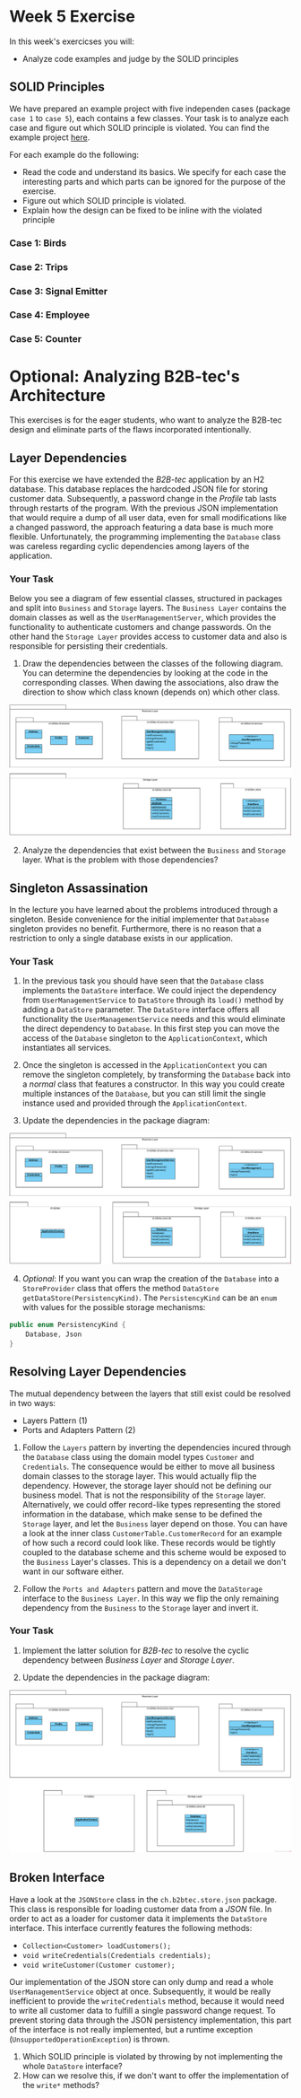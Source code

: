 # Week 5 Exercise

In this week's exercicses you will:
* Analyze code examples and judge by the SOLID principles


## SOLID Principles

We have prepared an example project with five independen cases (package `case 1` to `case 5`), each contains a few classes. Your task is to analyze each case and figure out which SOLID principle is violated. You can find the example project [here](week%205%20Solid%20Violation%20Exercise).

For each example do the following:
* Read the code and understand its basics. We specify for each case the interesting parts and which parts can be ignored for the purpose of the exercise.
* Figure out which SOLID principle is violated.
* Explain how the design can be fixed to be inline with the violated principle

### Case 1: Birds

### Case 2: Trips

### Case 3: Signal Emitter

### Case 4: Employee

### Case 5: Counter


# Optional: Analyzing B2B-tec's Architecture

This exercises is for the eager students, who want to analyze the B2B-tec design and eliminate parts of the flaws incorporated intentionally. 

## Layer Dependencies

For this exercise we have extended the *B2B-tec* application by an H2 database. This database replaces the hardcoded JSON file for storing customer data. Subsequently, a password change in the *Profile* tab lasts through restarts of the program. With the previous JSON implementation that would require a dump of all user data, even for small modifications like a changed password, the approach featuring a data base is much more flexible. Unfortunately, the programming implementing the `Database` class was careless regarding cyclic dependencies among layers of the application.

### Your Task

Below you see a diagram of few essential classes, structured in packages and split into `Business` and `Storage` layers. The `Business Layer` contains the domain classes as well as the `UserManagementServer`, which provides the functionality to authenticate customers and change passwords. On the other hand the `Storage Layer` provides access to customer data and also is responsible for persisting their credentials. 

1. Draw the dependencies between the classes of the following diagram. You can determine the dependencies by looking at the code in the corresponding classes. When dawing the associations, also draw the direction to show which class known (depends on) which other class.

![Packages](images/Ex5.1%20Package%20Diagram%20Template.png)

2. Analyze the dependencies that exist between the `Business` and `Storage` layer. What is the problem with those dependencies?

## Singleton Assassination

In the lecture you have learned about the problems introduced through a singleton. Beside convenience for the initial implementer that `Database` singleton provides no benefit. Furthermore, there is no reason that a restriction to only a single database exists in our application.

### Your Task
1. In the previous task you should have seen that the `Database` class implements the `DataStore` interface. We could inject the dependency from `UserManagementService` to `DataStore` through its `load()` method by adding a `DataStore` parameter. The `DataStore` interface offers all functionality the `UserManagementService` needs and this would eliminate the direct dependency to `Database`. In this first step you can move the access of the `Database` singleton to the `ApplicationContext`, which instantiates all services.

2. Once the singleton is accessed in the `ApplicationContext` you can remove the singleton completely, by transforming the `Database` back into a *normal* class that features a constructor. In this way you could create multiple instances of the `Database`, but you can still limit the single instance used and provided through the `ApplicationContext`.

3. Update the dependencies in the package diagram:

![Packages](images/Ex5.2%20Package%20Diagram%20Template.png)

4. *Optional*: If you want you can wrap the creation of the `Database` into a `StoreProvider` class that offers the method `DataStore getDataStore(PersistencyKind)`. The `PersistencyKind` can be an `enum` with values for the possible storage mechanisms:

```java
public enum PersistencyKind {
	Database, Json
}
```

## Resolving Layer Dependencies
The mutual dependency between the layers that still exist could be resolved in two ways:
* Layers Pattern (1)
* Ports and Adapters Pattern (2)

1. Follow the `Layers` pattern by inverting the dependencies incured through the `Database` class using the domain model types `Customer` and `Credentials`. The consequence would be either to move all business domain classes to the storage layer. This would actually flip the dependency. However, the storage layer should not be defining our business model. That is not the responsibility of the `Storage` layer. 
Alternatively, we could offer record-like types representing the stored information in the database, which make sense to be defined the `Storage` layer, and let the `Business` layer depend on those. You can have a look at the inner class `CustomerTable.CustomerRecord` for an example of how such a record could look like. These records would be tightly coupled to the database scheme and this scheme would be exposed to the `Business` Layer's classes. This is a dependency on a detail we don't want in our software either.

2. Follow the `Ports and Adapters` pattern and move the `DataStorage` interface to the `Business Layer`. In this way we flip the only remaining dependency from the `Business` to the `Storage` layer and invert it.

### Your Task
1. Implement the latter solution for *B2B-tec* to resolve the cyclic dependency between *Business Layer* and *Storage Layer*. 

2. Update the dependencies in the package diagram:

![Packages](images/Ex5.3%20Package%20Diagram%20Template.png)


## Broken Interface

Have a look at the `JSONStore` class in the `ch.b2btec.store.json` package. This class is responsible for loading customer data from a *JSON* file. In order to act as a loader for customer data it implements the `DataStore` interface. This interface currently features the following methods:
* `Collection<Customer> loadCustomers();`
*	`void writeCredentials(Credentials credentials);`
*	`void writeCustomer(Customer customer);`

Our implementation of the JSON store can only dump and read a whole `UserManagementService` object at once. Subsequently, it would be really inefficient to provide the `writeCredentials` method, because it would need to write all customer data to fulfill a single password change request. To prevent storing data through the JSON persistency implementation, this part of the interface is not really implemented, but a runtime exception (`UnsupportedOperationException`) is thrown.

1. Which SOLID principle is violated by throwing by not implementing the whole `DataStore` interface?
2. How can we resolve this, if we don't want to offer the implementation of the `write*` methods?

